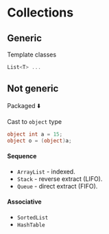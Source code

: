 # Collections

## **Generic**

   Template classes
   ```csharp
   List<T> ...
   ```
   
## **Not generic**
    
Packaged :arrow_down:

Cast to `object` type
```csharp 
object int a = 15;
object o = (object)a;
```

#### **Sequence**
* `ArrayList` - indexed.
* `Stack` - reverse extract (LIFO).
* `Queue` - direct extract (FIFO).

#### **Associative**
* `SortedList`
* `HashTable`
        
